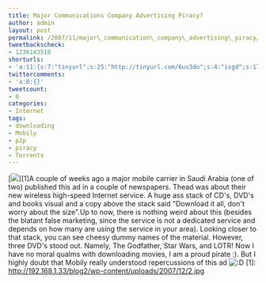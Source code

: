 ```yaml
---
title: Major Communications Company Advertising Piracy?
author: admin
layout: post
permalink: /2007/11/major\_communication\_company\_advertising\_piracy/
tweetbackscheck:
- 1236143510
shorturls:
- 'a:11:{s:7:"tinyurl";s:25:"http://tinyurl.com/6us3do";s:4:"isgd";s:17:"http://is.gd/fls2";s:5:"bitly";s:18:"http://bit.ly/YFao";s:5:"snipr";s:22:"http://snipr.com/9swj9";s:5:"snurl";s:22:"http://snurl.com/9swj9";s:7:"snipurl";s:24:"http://snipurl.com/9swj9";s:4:"trim";s:17:"http://tr.im/4di8";s:5:"adjix";s:207:"(10 Jan 2008 temporary restriction: API requires valid partnerID or partnerEmail key in request. Contact us if this affects you.) Invalid Adjix request. API documentation @ http://web.adjix.com/AdjixAPI.html";s:4:"advu";s:203:"(10 Jan 2008 temporary restriction: API requires valid partnerID or partnerEmail key in request. Contact us if this affects you.) Invalid Adjix request. API documentation @ http://web.ad.vu/AdjixAPI.html";s:4:"zima";s:19:"http://zi.ma/2fa63f";s:9:"permalink";s:73:"http://hehe2.net/internet/major\_communication\_company\_advertising\_piracy/";}'
twittercomments:
- 'a:0:{}'
tweetcount:
- 0
categories:
- Internet
tags:
- downloading
- Mobily
- p2p
- piracy
- Torrents
---
```

\[![](/blog/wp-content/imagescaler/9f2d943e43725a466f139582b93743d5.jpg)\]\[1\]A couple of weeks ago a major mobile carrier in Saudi Arabia (one of two) published this ad in a couple of newspapers. Thead was about their new wireless high-speed Internet service. A huge ass stack of CD's, DVD's and books visual and a copy above the stack said "Download it all, don't worry about the size".Up to now, there is nothing weird about this (besides the blatant false marketing, since the service is not a dedicated service and depends on how many are using the service in your area). Looking closer to that stack, you can see cheesy dummy names of the material. However, three DVD's stood out. Namely, The Godfather, Star
Wars, and LOTR! Now I have no moral qualms with downloading movies, I am a proud pirate :). But I highly doubt that Mobily really understood repercussions of this ad ![:D](http://192.168.1.2/blog2/wp-includes/images/smilies/icon_biggrin.gif)
\[1\]: http://192.168.1.33/blog2/wp-content/uploads/2007/12/2.jpg